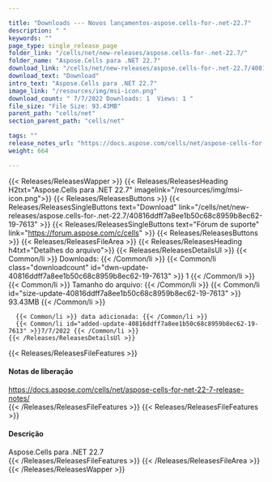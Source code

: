 ```yaml
---

title: "Downloads --- Novos lançamentos-aspose.cells-for-.net-22.7"
description: " "
keywords: ""
page_type: single_release_page
folder_link: "/cells/net/new-releases/aspose.cells-for-.net-22.7/"
folder_name: "Aspose.Cells para .NET 22.7"
download_link: "/cells/net/new-releases/aspose.cells-for-.net-22.7/40816ddff7a8ee1b50c68c8959b8ec62-19-7613"
download_text: "Download"
intro_text: "Aspose.Cells para .NET 22.7"
image_link: "/resources/img/msi-icon.png"
download_count: " 7/7/2022 Downloads: 1  Views: 1 "
file_size: "File Size: 93.43MB"
parent_path: "cells/net"
section_parent_path: "cells/net"

tags: ""
release_notes_url: "https://docs.aspose.com/cells/net/aspose-cells-for-net-22-7-release-notes/"
weight: 664

---
```


{{< Releases/ReleasesWapper >}}
  {{< Releases/ReleasesHeading H2txt="Aspose.Cells para .NET 22.7" imagelink="/resources/img/msi-icon.png">}}
  {{< Releases/ReleasesButtons >}}
    {{< Releases/ReleasesSingleButtons text="Download" link="/cells/net/new-releases/aspose.cells-for-.net-22.7/40816ddff7a8ee1b50c68c8959b8ec62-19-7613" >}}
    {{< Releases/ReleasesSingleButtons text="Fórum de suporte" link="https://forum.aspose.com/c/cells" >}}
  {{< Releases/ReleasesButtons >}}
  {{< Releases/ReleasesFileArea >}}
    {{< Releases/ReleasesHeading h4txt="Detalhes do arquivo">}}
    {{< Releases/ReleasesDetailsUl >}}
      {{< Common/li >}} Downloads: {{< /Common/li >}}
      {{< Common/li class="downloadcount" id="dwn-update-40816ddff7a8ee1b50c68c8959b8ec62-19-7613" >}} 1 {{< /Common/li >}}
      {{< Common/li >}} Tamanho do arquivo: {{< /Common/li >}}
      {{< Common/li id="size-update-40816ddff7a8ee1b50c68c8959b8ec62-19-7613" >}} 93.43MB {{< /Common/li >}}

      {{< Common/li >}} data adicionada: {{< /Common/li >}}
      {{< Common/li id="added-update-40816ddff7a8ee1b50c68c8959b8ec62-19-7613" >}}7/7/2022 {{< /Common/li >}}
    {{< /Releases/ReleasesDetailsUl >}}

  {{< Releases/ReleasesFileFeatures >}}
      <h4>Notas de liberação</h4><div><a href='https://docs.aspose.com/cells/net/aspose-cells-for-net-22-7-release-notes/'>https://docs.aspose.com/cells/net/aspose-cells-for-net-22-7-release-notes/</a></div>
  {{< /Releases/ReleasesFileFeatures >}}
  {{< Releases/ReleasesFileFeatures >}}
      <h4>Descrição</h4><div class="HTMLDescription">Aspose.Cells para .NET 22.7</div>
  {{< /Releases/ReleasesFileFeatures >}}
 {{< /Releases/ReleasesFileArea >}}
{{< /Releases/ReleasesWapper >}}


